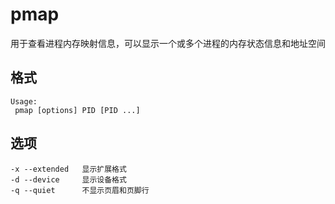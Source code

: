 # pmap

用于查看进程内存映射信息，可以显示一个或多个进程的内存状态信息和地址空间

## 格式

```shell
Usage:
 pmap [options] PID [PID ...]
```

## 选项

```
-x --extended 	显示扩展格式
-d --device		显示设备格式
-q --quiet		不显示页眉和页脚行

```

